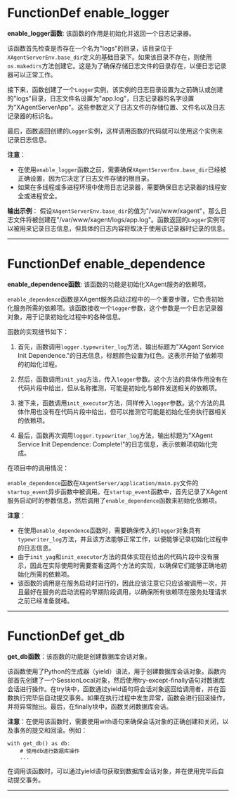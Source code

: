 # FunctionDef enable_logger
**enable_logger函数**: 该函数的作用是初始化并返回一个日志记录器。

该函数首先检查是否存在一个名为"logs"的目录，该目录位于`XAgentServerEnv.base_dir`定义的基础目录下。如果该目录不存在，则使用`os.makedirs`方法创建它。这是为了确保存储日志文件的目录存在，以便日志记录器可以正常工作。

接下来，函数创建了一个`Logger`实例，该实例的日志目录设置为之前确认或创建的"logs"目录，日志文件名设置为"app.log"，日志记录器的名字设置为"XAgentServerApp"。这些参数定义了日志文件的存储位置、文件名以及日志记录器的标识名。

最后，函数返回创建的`Logger`实例，这样调用函数的代码就可以使用这个实例来记录日志信息。

**注意**：
- 在使用`enable_logger`函数之前，需要确保`XAgentServerEnv.base_dir`已经被正确设置，因为它决定了日志文件存储的根目录。
- 如果在多线程或多进程环境中使用日志记录器，需要确保日志记录器的线程安全或进程安全。

**输出示例**：
假设`XAgentServerEnv.base_dir`的值为"/var/www/xagent"，那么日志文件将被创建在"/var/www/xagent/logs/app.log"。函数返回的`Logger`实例可以被用来记录日志信息，但具体的日志内容将取决于使用该记录器时记录的信息。
***
# FunctionDef enable_dependence
**enable_dependence函数**: 该函数的功能是初始化XAgent服务的依赖项。

`enable_dependence`函数是XAgent服务启动过程中的一个重要步骤，它负责初始化服务所需的依赖项。该函数接收一个`logger`参数，这个参数是一个日志记录器对象，用于记录初始化过程中的各种信息。

函数的实现细节如下：

1. 首先，函数调用`logger.typewriter_log`方法，输出标题为"XAgent Service Init Dependence."的日志信息，标题颜色设置为红色。这表示开始了依赖项的初始化过程。

2. 然后，函数调用`init_yag`方法，传入`logger`参数。这个方法的具体作用没有在代码片段中给出，但从名称推测，可能是初始化与邮件发送相关的依赖项。

3. 接下来，函数调用`init_executor`方法，同样传入`logger`参数。这个方法的具体作用也没有在代码片段中给出，但可以推测它可能是初始化任务执行器相关的依赖项。

4. 最后，函数再次调用`logger.typewriter_log`方法，输出标题为"XAgent Service Init Dependence: Complete!"的日志信息，表示依赖项初始化完成。

在项目中的调用情况：

`enable_dependence`函数在`XAgentServer/application/main.py`文件的`startup_event`异步函数中被调用。在`startup_event`函数中，首先记录了XAgent服务启动时的参数信息，然后调用了`enable_dependence`函数来初始化依赖项。

**注意**：
- 在使用`enable_dependence`函数时，需要确保传入的`logger`对象具有`typewriter_log`方法，并且该方法能够正常工作，以便能够记录初始化过程中的日志信息。
- 由于`init_yag`和`init_executor`方法的具体实现在给出的代码片段中没有展示，因此在实际使用时需要查看这两个方法的实现，以确保它们能够正确地初始化所需的依赖项。
- 该函数的调用是在服务启动时进行的，因此应该注意它只应该被调用一次，并且最好在服务的启动流程的早期阶段调用，以确保所有依赖项在服务处理请求之前已经准备就绪。
***
# FunctionDef get_db
**get_db函数**：该函数的功能是创建数据库会话对象。

该函数使用了Python的生成器（yield）语法，用于创建数据库会话对象。函数内部首先创建了一个SessionLocal对象，然后使用try-except-finally语句对数据库会话进行操作。在try块中，函数通过yield语句将会话对象返回给调用者，并在函数执行完毕后自动提交事务。如果在执行过程中发生异常，函数会进行回滚操作，并将异常抛出。最后，在finally块中，函数关闭数据库会话。

**注意**：在使用该函数时，需要使用with语句来确保会话对象的正确创建和关闭，以及事务的提交和回滚。例如：

```
with get_db() as db:
    # 使用db进行数据库操作
    ...
```

在调用该函数时，可以通过yield语句获取到数据库会话对象，并在使用完毕后自动提交事务。
***
